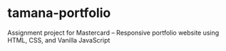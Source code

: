 # tamana-portfolio
Assignment project for Mastercard – Responsive portfolio website using HTML, CSS, and Vanilla JavaScript
